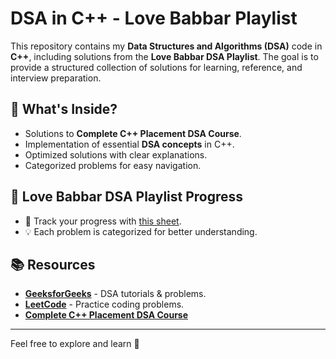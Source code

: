 # DSA in C++ - Love Babbar Playlist

This repository contains my **Data Structures and Algorithms (DSA)** code in **C++**, including solutions from the **Love Babbar DSA Playlist**. The goal is to provide a structured collection of solutions for learning, reference, and interview preparation.

## 📌 What's Inside?
- Solutions to **Complete C++ Placement DSA Course**.
- Implementation of essential **DSA concepts** in C++.
- Optimized solutions with clear explanations.
- Categorized problems for easy navigation.

## 🚀 Love Babbar DSA Playlist Progress
- 📌 Track your progress with [this sheet](https://drive.google.com/file/d/1X0mE7RVmm96OaPaH8SCk6LQysdGfW-T-/view).
- 💡 Each problem is categorized for better understanding.


## 📚 Resources
- **[GeeksforGeeks](https://www.geeksforgeeks.org/)** - DSA tutorials & problems.
- **[LeetCode](https://leetcode.com/)** - Practice coding problems.
- **[Complete C++ Placement DSA Course](https://www.youtube.com/watch?v=WQoB2z67hvY&list=PLDzeHZWIZsTryvtXdMr6rPh4IDexB5NIA&index=1)**
---
Feel free to explore and learn 🚀

